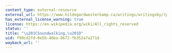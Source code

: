 ```yaml
---
content_type: external-resource
external_url: https://www.hildegardwesterkamp.ca/writings/writingsby/?post_id=13&title=soundwalking
has_external_license_warning: true
license: https://en.wikipedia.org/wiki/All_rights_reserved
status: ''
title: "\u201CSoundwalking,\u201D"
uid: f90cd2fd-0e5b-46ba-8672-fb352a7a271d
wayback_url: ''
---
```

